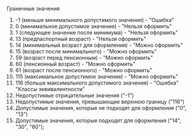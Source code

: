 Граничные значения
1. -1 (меньше минимального допустимого значения) - "Ошибка"
2. 0 (минимальное допустимое значение) - "Нельзя оформить"
3. 1 (следующее значение после минимума) - "Нельзя оформить"
4. 13 (предпаспортный возраст) - "Нельзя оформить"
5. 14 (минимальный возраст для оформления) - "Можно оформить"
6. 15 (возраст после минимального) - "Можно оформить"
7. 59 (возраст перед пенсионным) - "Можно оформить"
8. 60 (пенсионный возраст) - "Можно оформить"
9. 61 (возраст после пенсионного) - "Можно оформить"
10. 115 (максимальное допустимое значение) - "Можно оформить"
11. 116 (больше максимального допустимого значения) - "Ошибка"
"Классы эквивалентности"
1. Недопустимые отрицательные значения  ("-1")
2. Недопустимые значения, превышающие верхнюю границу ("116")
3. Допустимые значения, которые не подходят для оформления ("0", "13")
4. Допустимые значения, которые подходят для оформления ("14", "30", "60");
